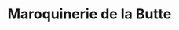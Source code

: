 ---
title: "Maroquinerie de la Butte"
url: /le-perreux-sur-marne/maroquinerie-de-la-butte/
shop: Leder
---